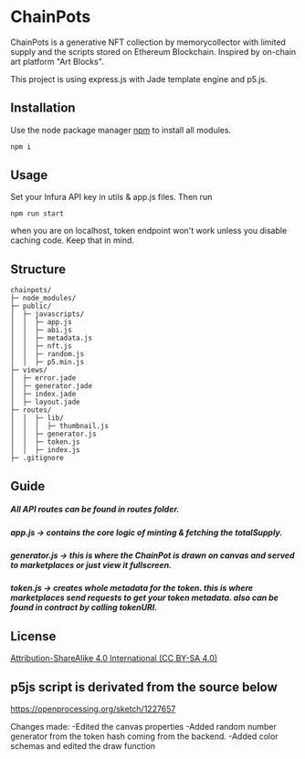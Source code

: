 # ChainPots

ChainPots is a generative NFT collection by memorycollector with limited supply and the scripts stored on Ethereum Blockchain. Inspired by on-chain art platform "Art Blocks".


This project is using express.js with Jade template engine and p5.js.

## Installation

Use the node package manager [npm](https://nodejs.org/en/) to install all modules.

```bash
npm i
```

## Usage

Set your Infura API key in utils & app.js files.
Then run
```node
npm run start
```

when you are on localhost, token endpoint won't work unless you disable caching code. Keep that in mind.



## Structure

```
chainpots/
├─ node_modules/
├─ public/
│  ├─ javascripts/
│  │  ├─ app.js
│  │  ├─ abi.js
│  │  ├─ metadata.js
│  │  ├─ nft.js
│  │  ├─ random.js
│  │  ├─ p5.min.js
├─ views/
│  ├─ error.jade
│  ├─ generator.jade
│  ├─ index.jade
│  ├─ layout.jade
├─ routes/
│  │  ├─ lib/
│  │  │  ├─ thumbnail.js
│  │  ├─ generator.js
│  │  ├─ token.js
│  │  ├─ index.js
├─ .gitignore
```

## Guide
##### All API routes can be found in routes folder.
##### app.js -> contains the core logic of minting & fetching the totalSupply.
##### generator.js -> this is where the ChainPot is drawn on canvas and served to marketplaces or just view it fullscreen.
##### token.js -> creates whole metadata for the token. this is where marketplaces send requests to get your token metadata. also can be found in contract by calling tokenURI.


## License
[Attribution-ShareAlike 4.0 International (CC BY-SA 4.0)](https://creativecommons.org/licenses/by-sa/4.0/)

## p5js script is derivated from the source below
https://openprocessing.org/sketch/1227657


Changes made:
-Edited the canvas properties
-Added random number generator from the token hash coming from the backend.
-Added color schemas and edited the draw function


